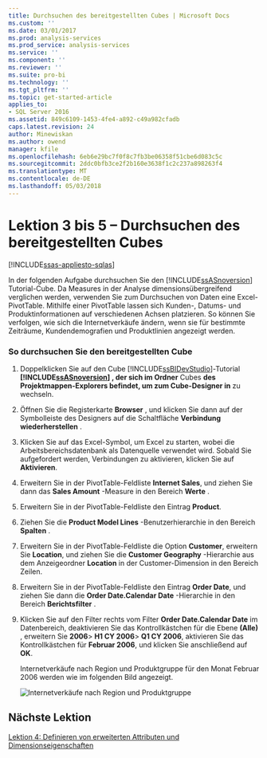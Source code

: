```yaml
---
title: Durchsuchen des bereitgestellten Cubes | Microsoft Docs
ms.custom: ''
ms.date: 03/01/2017
ms.prod: analysis-services
ms.prod_service: analysis-services
ms.service: ''
ms.component: ''
ms.reviewer: ''
ms.suite: pro-bi
ms.technology: ''
ms.tgt_pltfrm: ''
ms.topic: get-started-article
applies_to:
- SQL Server 2016
ms.assetid: 849c6109-1453-4fe4-a892-c49a982cfadb
caps.latest.revision: 24
author: Minewiskan
ms.author: owend
manager: kfile
ms.openlocfilehash: 6eb6e29bc7f0f8c7fb3be06358f51cbe6d083c5c
ms.sourcegitcommit: 2ddc0bfb3ce2f2b160e3638f1c2c237a898263f4
ms.translationtype: MT
ms.contentlocale: de-DE
ms.lasthandoff: 05/03/2018
---
```

# <a name="lesson-3-5---browsing-the-deployed-cube"></a>Lektion 3 bis 5 – Durchsuchen des bereitgestellten Cubes
[!INCLUDE[ssas-appliesto-sqlas](../includes/ssas-appliesto-sqlas.md)]

In der folgenden Aufgabe durchsuchen Sie den [!INCLUDE[ssASnoversion](../includes/ssasnoversion-md.md)] Tutorial-Cube. Da Measures in der Analyse dimensionsübergreifend verglichen werden, verwenden Sie zum Durchsuchen von Daten eine Excel-PivotTable. Mithilfe einer PivotTable lassen sich Kunden-, Datums- und Produktinformationen auf verschiedenen Achsen platzieren. So können Sie verfolgen, wie sich die Internetverkäufe ändern, wenn sie für bestimmte Zeiträume, Kundendemografien und Produktlinien angezeigt werden.  
  
### <a name="to-browse-the-deployed-cube"></a>So durchsuchen Sie den bereitgestellten Cube  
  
1.  Doppelklicken Sie auf den Cube [!INCLUDE[ssBIDevStudio](../includes/ssbidevstudio-md.md)]-Tutorial **[!INCLUDE[ssASnoversion](../includes/ssasnoversion-md.md)] , der sich im Ordner** Cubes **des Projektmappen-Explorers befindet, um zum Cube-Designer in** zu wechseln.  
  
2.  Öffnen Sie die Registerkarte **Browser** , und klicken Sie dann auf der Symbolleiste des Designers auf die Schaltfläche **Verbindung wiederherstellen** .  
  
3.  Klicken Sie auf das Excel-Symbol, um Excel zu starten, wobei die Arbeitsbereichsdatenbank als Datenquelle verwendet wird. Sobald Sie aufgefordert werden, Verbindungen zu aktivieren, klicken Sie auf **Aktivieren**.  
  
4.  Erweitern Sie in der PivotTable-Feldliste **Internet Sales**, und ziehen Sie dann das **Sales Amount** -Measure in den Bereich **Werte** .  
  
5.  Erweitern Sie in der PivotTable-Feldliste den Eintrag **Product**.  
  
6.  Ziehen Sie die **Product Model Lines** -Benutzerhierarchie in den Bereich **Spalten** .  
  
7.  Erweitern Sie in der PivotTable-Feldliste die Option **Customer**, erweitern Sie **Location**, und ziehen Sie die **Customer Geography** -Hierarchie aus dem Anzeigeordner **Location** in der Customer-Dimension in den Bereich Zeilen.  
  
8.  Erweitern Sie in der PivotTable-Feldliste den Eintrag **Order Date**, und ziehen Sie dann die **Order Date.Calendar Date** -Hierarchie in den Bereich **Berichtsfilter** .  
  
9. Klicken Sie auf den Filter rechts vom Filter **Order Date.Calendar Date** im Datenbereich, deaktivieren Sie das Kontrollkästchen für die Ebene **(Alle)** , erweitern Sie **2006**&gt; **H1 CY 2006**&gt; **Q1 CY 2006**, aktivieren Sie das Kontrollkästchen für **Februar 2006**, und klicken Sie anschließend auf **OK**.  
  
    Internetverkäufe nach Region und Produktgruppe für den Monat Februar 2006 werden wie im folgenden Bild angezeigt.  
  
    ![Internetverkäufe nach Region und Produktgruppe](../analysis-services/media/l3-cube-browser-finish.gif "Internetverkäufe nach Region und Produktgruppe")  
  
## <a name="next-lesson"></a>Nächste Lektion  
[Lektion 4: Definieren von erweiterten Attributen und Dimensionseigenschaften](../analysis-services/lesson-4-defining-advanced-attribute-and-dimension-properties.md)  
  
  
  
